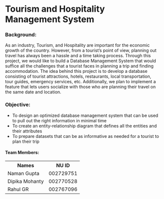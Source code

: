 # Tourism and Hospitality Management System

### Background:
As an industry, Tourism, and Hospitality are important for the economic growth of the country. However, from a tourist’s point of view, planning out travel has always been a hassle and a time taking process. Through this project, we would like to build a Database Management System that would suffice all the challenges that a tourist faces in planning a trip and finding accommodation. The idea behind this project is to develop a database consisting of tourist attractions, hotels, restaurants, local transportation, tour guides, emergency services, etc. Additionally, we plan to implement a feature that lets users socialize with those who are planning their travel on the same date and location.

### Objective:
-	To design an optimized database management system that can be used to pull out the right information in minimal time
-	To create an entity-relationship diagram that defines all the entities and their attributes 
-	To prepare datasets that can be as informative as needed for a tourist to plan their trip

#### Team Members:
<table>
  <tr>
    <th>Names</th>
    <th>NU ID</th>
  </tr>
  <tr>
    <td>Naman Gupta</td>
    <td>002729751</td>
  </tr>
  <tr>
    <td>Dipika Mohanty</td>
    <td>002770528</td>
  </tr>
  <tr>
    <td>Rahul GR</td>
    <td>002767096</td>
  </tr>
</table>
